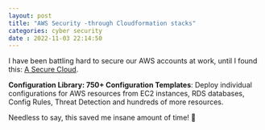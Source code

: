 ```yaml
---
layout: post
title: "AWS Security -through Cloudformation stacks" 
categories: cyber security
date : 2022-11-03 22:14:50
---
```


I have been battling hard to secure our AWS accounts at work, until I found this: [A Secure Cloud](https://asecure.cloud/l/s_vpc/).

**Configuration Library: 750+ Configuration Templates**: Deploy individual configurations for AWS resources from EC2 instances, RDS databases, Config Rules, Threat Detection and hundreds of more resources.

Needless to say, this saved me insane amount of time! 🥳